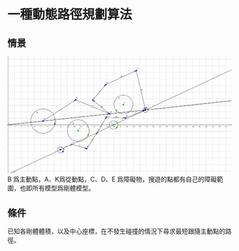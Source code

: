 # 一種動態路徑規劃算法

## 情景
![情景示意圖](fig/Planning_plans.svg)
B 爲主動點，A、K爲從動點，C、D、E 爲障礙物，搜遊的點都有自己的障礙範圍，也即所有模型爲剛體模型。

## 條件
已知各剛體體積，以及中心座標，在不發生碰撞的情況下尋求最短跟隨主動點的路徑。
